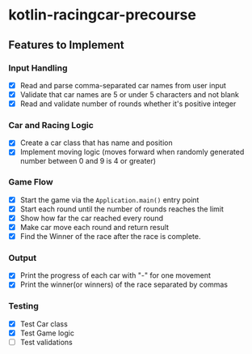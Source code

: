 # kotlin-racingcar-precourse

## Features to Implement

### Input Handling
- [x] Read and parse comma-separated car names from user input
- [x] Validate that car names are 5 or under 5 characters and not blank
- [x] Read and validate number of rounds whether it's positive integer

### Car and Racing Logic
- [x] Create a car class that has name and position
- [x] Implement moving logic (moves forward when randomly generated number between 0 and 9 is 4 or greater)

### Game Flow
- [x] Start the game via the `Application.main()` entry point
- [x] Start each round until the number of rounds reaches the limit
- [x] Show how far the car reached every round
- [x] Make car move each round and return result
- [x] Find the Winner of the race after the race is complete.

### Output
- [x] Print the progress of each car with "-" for one movement
- [x] Print the winner(or winners) of the race separated by commas

### Testing
- [x] Test Car class
- [x] Test Game logic
- [ ] Test validations